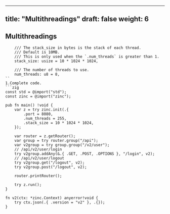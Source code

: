 

---
title: "Multithreadings"
draft: false
weight: 6
---

## Multithreadings

```
    /// The stack_size in bytes is the stack of each thread.
    /// Default is 10MB.
    /// This is only used when the `.num_threads` is greater than 1.
    stack_size: usize = 10 * 1024 * 1024,

    /// The number of threads to use.
    num_threads: u8 = 8,
``
1.Complete code.
```zig
const std = @import("std");
const zinc = @import("zinc");

pub fn main() !void {
    var z = try zinc.init(.{
        .port = 8080,
        .num_threads = 255,
        .stack_size = 10 * 1024 * 1024,
    });

    var router = z.getRouter();
    var group = try router.group("/api");
    var v2group = try group.group("/v2/user");
    // /api/v2/user/login
    try v2group.addAny(&.{ .GET, .POST, .OPTIONS }, "/login", v2);
    // /api/v2/user/logout
    try v2group.get("/logout", v2);
    try v2group.post("/logout", v2);

    router.printRouter();

    try z.run();
}

fn v2(ctx: *zinc.Context) anyerror!void {
    try ctx.json(.{ .version = "v2" }, .{});
}
```